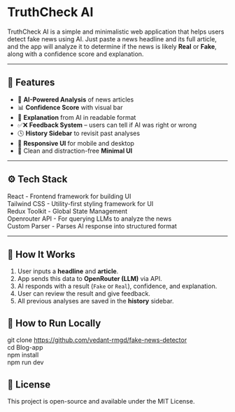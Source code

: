 # TruthCheck AI
TruthCheck AI is a simple and minimalistic web application that helps users detect fake news using AI. Just paste a news headline and its full article, and the app will analyze it to determine if the news is likely **Real** or **Fake**, along with a confidence score and explanation.

---

## 🚀 Features

- 🔎 **AI-Powered Analysis** of news articles  
- 📊 **Confidence Score** with visual bar  
- 🧠 **Explanation** from AI in readable format  
- ✅❌ **Feedback System** – users can tell if AI was right or wrong  
- 🕓 **History Sidebar** to revisit past analyses  
- 📱 **Responsive UI** for mobile and desktop  
- 🧼 Clean and distraction-free **Minimal UI**  

---

## ⚙️ Tech Stack

React - Frontend framework for building UI  
Tailwind CSS - Utility-first styling framework for UI  
Redux Toolkit - Global State Management  
Openrouter API - For querying LLMs to analyze the news  
Custom Parser - Parses AI response into structured format

---

## 🧪 How It Works

1. User inputs a **headline** and **article**.  
2. App sends this data to **OpenRouter (LLM)** via API.  
3. AI responds with a result (`Fake` or `Real`), confidence, and explanation.  
4. User can review the result and give feedback.  
5. All previous analyses are saved in the **history** sidebar.  

## 🧪 How to Run Locally

git clone https://github.com/vedant-rmgd/fake-news-detector  
cd Blog-app  
npm install  
npm run dev  

## 📜 License

This project is open-source and available under the MIT License.
